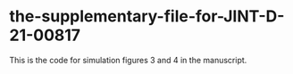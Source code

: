 # the-supplementary-file-for-JINT-D-21-00817
This is the code for simulation figures 3 and 4  in the manuscript.
